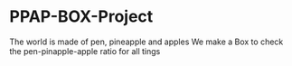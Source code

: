 # PPAP-BOX-Project
 The world is made of pen, pineapple and apples
 We make a Box to check the pen-pinapple-apple ratio for all tings
